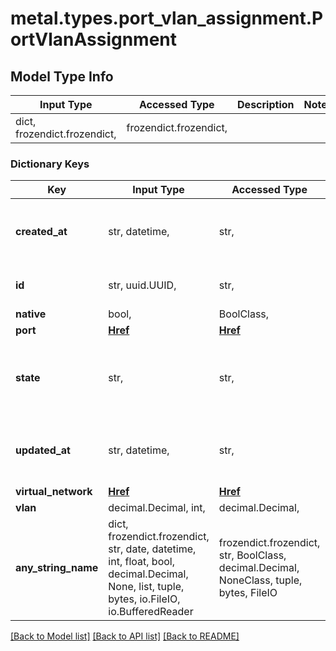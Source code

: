 # metal.types.port_vlan_assignment.PortVlanAssignment

## Model Type Info
Input Type | Accessed Type | Description | Notes
------------ | ------------- | ------------- | -------------
dict, frozendict.frozendict,  | frozendict.frozendict,  |  | 

### Dictionary Keys
Key | Input Type | Accessed Type | Description | Notes
------------ | ------------- | ------------- | ------------- | -------------
**created_at** | str, datetime,  | str,  |  | [optional] value must conform to RFC-3339 date-time
**id** | str, uuid.UUID,  | str,  |  | [optional] value must be a uuid
**native** | bool,  | BoolClass,  |  | [optional] 
**port** | [**Href**](Href.md) | [**Href**](Href.md) |  | [optional] 
**state** | str,  | str,  |  | [optional] must be one of ["assigned", "unassigning", ] 
**updated_at** | str, datetime,  | str,  |  | [optional] value must conform to RFC-3339 date-time
**virtual_network** | [**Href**](Href.md) | [**Href**](Href.md) |  | [optional] 
**vlan** | decimal.Decimal, int,  | decimal.Decimal,  |  | [optional] 
**any_string_name** | dict, frozendict.frozendict, str, date, datetime, int, float, bool, decimal.Decimal, None, list, tuple, bytes, io.FileIO, io.BufferedReader | frozendict.frozendict, str, BoolClass, decimal.Decimal, NoneClass, tuple, bytes, FileIO | any string name can be used but the value must be the correct type | [optional]

[[Back to Model list]](../../README.md#documentation-for-models) [[Back to API list]](../../README.md#documentation-for-api-endpoints) [[Back to README]](../../README.md)

